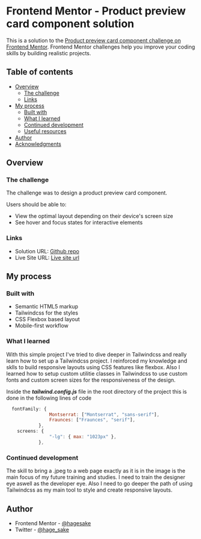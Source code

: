 # Frontend Mentor - Product preview card component solution

This is a solution to the [Product preview card component challenge on Frontend Mentor](https://www.frontendmentor.io/challenges/product-preview-card-component-GO7UmttRfa). Frontend Mentor challenges help you improve your coding skills by building realistic projects.

## Table of contents

- [Overview](#overview)
  - [The challenge](#the-challenge)
  - [Links](#links)
- [My process](#my-process)
  - [Built with](#built-with)
  - [What I learned](#what-i-learned)
  - [Continued development](#continued-development)
  - [Useful resources](#useful-resources)
- [Author](#author)
- [Acknowledgments](#acknowledgments)

## Overview

### The challenge

The challenge was to design a product preview card component.

Users should be able to:

- View the optimal layout depending on their device's screen size
- See hover and focus states for interactive elements

### Links

- Solution URL: [Github repo]()
- Live Site URL: [Live site url]()

## My process

### Built with

- Semantic HTML5 markup
- Tailwindcss for the styles
- CSS Flexbox based layout
- Mobile-first workflow

### What I learned

With this simple project I've tried to dive deeper in Tailwindcss and really learn how to set up a Tailwindcss project. I reinforced my knowledge and sklls to build responsive layouts using CSS features like flexbox. Also I learned how to setup custom utilitie classes in Tailwindcss to use custom fonts and custom screen sizes for the responsiveness of the design.

Inside the _**tailwind.config.js**_ file in the root directory of the project this is done in the following lines of code

```js
  fontFamily: {
				Montserrat: ["Montserrat", "sans-serif"],
				Fraunces: ["Fraunces", "serif"],
			},
	screens: {
				"-lg": { max: "1023px" },
			},
```

### Continued development

The skill to bring a .jpeg to a web page exactly as it is in the image is the main focus of my future training and studies. I need to train the designer eye aswell as the developer eye. Also I need to go deeper the path of using Tailwindcss as my main tool to style and create responsive layouts.

## Author

- Frontend Mentor - [@hagesake](https://www.frontendmentor.io/profile/hagesake)
- Twitter - [@hage_sake](https://www.twitter.com/hage_sake)

